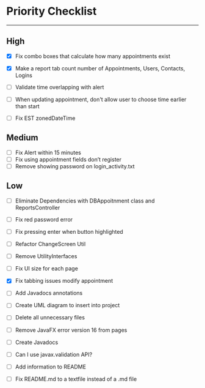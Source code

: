 # Priority Checklist

--- 
## High
- [x] Fix combo boxes that calculate how many appointments exist
- [x] Make a report tab count number of Appointments, Users, Contacts, Logins
- [ ] Validate time overlapping with alert
- [ ] When updating appointment, don't allow user to choose time earlier than start
- [ ] Fix EST zonedDateTime


## Medium
- [ ] Fix Alert within 15 minutes
- [ ] Fix using appointment fields don’t register
- [ ] Remove showing password on login_activity.txt

## Low
- [ ] Eliminate Dependencies with DBAppoitnment class and ReportsController
- [ ] Fix red password error
- [ ] Fix pressing enter when button highlighted
- [ ] Refactor ChangeScreen Util
- [ ] Remove UtilityInterfaces
- [ ] Fix UI size for each page
- [x] Fix tabbing issues modify appointment
- [ ] Add Javadocs annotations
- [ ] Create UML diagram to insert into project
- [ ] Delete all unnecessary files
- [ ] Remove JavaFX error version 16 from pages
- [ ] Create Javadocs
- [ ] Can I use javax.validation API?
- [ ] Add information to README
- [ ] Fix README.md to a textfile instead of a .md file



